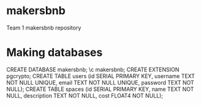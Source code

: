 # makersbnb
Team 1 makersbnb repository 

# Making databases 

CREATE DATABASE makersbnb;
\c makersbnb;
CREATE EXTENSION pgcrypto;
CREATE TABLE users (id SERIAL PRIMARY KEY, username TEXT NOT NULL UNIQUE, email TEXT NOT NULL UNIQUE, password TEXT NOT NULL);
CREATE TABLE spaces (id SERIAL PRIMARY KEY, name TEXT NOT NULL, description TEXT NOT NULL, cost FLOAT4 NOT NULL);